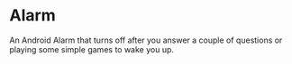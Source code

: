 # Alarm
An Android Alarm that turns off after you answer a couple of questions or playing some simple games to wake you up.
